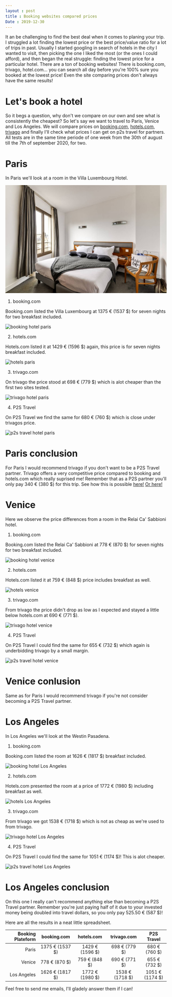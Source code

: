 ```yaml
---
layout : post
title : Booking websites compared prices
Date : 2019-12-30
---
```


It an be challenging to find the best deal when it comes to planing your trip. I struggled a lot finding the lowest price or the best price/value ratio for a lot of trips in past. Usually I started googling in search of hotels in the city I wanted to visit, then picking the one I liked the most (or the ones I could afford), and then began the real struggle: finding the lowest price for a particular hotel. There are a ton of booking websites! There is booking.com, trivago, hotel.com... you can search all day before you're 100% sure you booked at the lowest price! Even the site comparing prices don't always have the same results!

# Let's book a hotel

So it begs a question, why don't we compare on our own and see what is consistently the cheapest?
So let's say we want to travel to Paris, Venice and Los Angeles. We will compare prices on [booking.com](https://www.booking.com), [hotels.com](https://www.hotels.com/), [trivago](https://www.trivago.com/) and finally I'll check what prices I can get on p2s travel for partners. All tests are in the same time periode of one week from the 30th of august till the 7th of september 2020, for two.

# Paris

In Paris we'll look at a room in the Villa Luxembourg Hotel. 

<img class="d-block w-100 img-fluid" src="/assets/booking-website/paris.jpg" alt="villa luxembourg">

1. booking.com

Booking.com listed the Villa Luxembourg at 1375 € (1537 $) for seven nights for two breakfast included. 

<img class="d-block w-100 img-fluid" src="/assets/booking-website/paris-booking.jpg" alt="booking hotel paris">

2. hotels.com

Hotels.com listed it at 1429 € (1596 $) again, this price is for seven nights breakfast included.

<img class="d-block w-100 img-fluid" src="/assets/booking-website/paris-hotels.jpg" alt="hotels paris">

3. trivago.com

On trivago the price stood at 698 € (779 $) which is alot cheaper than the first two sites tested.

<img class="d-block w-100 img-fluid" src="/assets/booking-website/paris-trivago.jpg" alt="trivago hotel paris">

4. P2S Travel

On P2S Travel we find the same for 680 € (760 $) which is close under trivagos price.

<img class="d-block w-100 img-fluid" src="/assets/booking-website/paris-p2s.jpg" alt="p2s travel hotel paris">

# Paris conclusion

For Paris I would recommend trivago if you don't want to be a P2S Travel partner. Trivago offers a very competitive price compared to booking and hotels.com which really suprised me! Remember that as a P2S partner you'll only pay 340 € (380 $) for this trip. See how this is possible [here!](https://jdtravel.github.io) [Or here!](https://p2stravel.com/jdtravelp2s)


# Venice

Here we observe the price differences from a room in the Relai Ca' Sabbioni hotel.

1. booking.com

Booking.com listed the Relai Ca' Sabbioni at 778 € (870 $) for seven nights for two breakfast included. 

<img class="d-block w-100 img-fluid" src="/assets/booking-website/venice-booking.jpg" alt="booking hotel venice">

2. hotels.com

Hotels.com listed it at 759 € (848 $) price includes breakfast as well.

<img class="d-block w-100 img-fluid" src="/assets/booking-website/venice-hotels.jpg" alt="hotels venice">

3. trivago.com

From trivago the price didn't drop as low as I expected and stayed a little below hotels.com at 690 € (771 $).

<img class="d-block w-100 img-fluid" src="/assets/booking-website/venice-trivago.jpg" alt="trivago hotel venice">

4. P2S Travel

On P2S Travel I could find the same for 655 € (732 $) which again is underbidding trivago by a small margin.

<img class="d-block w-100 img-fluid" src="/assets/booking-website/venice-p2s.jpg" alt="p2s travel hotel venice">

# Venice conlusion

Same as for Paris I would recommend trivago if you're not consider becoming a P2S Travel partner.


# Los Angeles

In Los Angeles we'll look at the Westin Pasadena.

1. booking.com

Booking.com listed the room at 1626 € (1817 $) breakfast included. 

<img class="d-block w-100 img-fluid" src="/assets/booking-website/LA-booking.jpg" alt="booking hotel Los Angeles">

2. hotels.com

Hotels.com presented the room at a price of 1772 € (1980 $) including breakfast as well.

<img class="d-block w-100 img-fluid" src="/assets/booking-website/LA-hotels.jpg" alt="hotels Los Angeles">

3. trivago.com

From trivago we got 1538 € (1718 $) which is not as cheap as we're used to from trivago.

<img class="d-block w-100 img-fluid" src="/assets/booking-website/LA-trivago.jpg" alt="trivago hotel Los Angeles">

4. P2S Travel

On P2S Travel I could find the same for 1051 € (1174 $)! This is alot cheaper. 

<img class="d-block w-100 img-fluid" src="/assets/booking-website/LA-p2s.jpg" alt="p2s travel hotel Los Angeles">

# Los Angeles conclusion

On this one I really can't recommend anything else than becoming a P2S Travel partner. Remember you're just paying half of it due to your invested money being doubled into travel dollars, so you only pay 525.50 € (587 $)!

Here are all the results in a neat little spreadsheet.


| Booking Plateform     | booking.com    | hotels.com      | trivago.com    | P2S Travel     |
|----------------------:|:--------------:|:---------------:|:--------------:|:--------------:|
| Paris                 | 1375 € (1537 $)| 1429 € (1596 $) | 698 € (779 $)  | 680 € (760 $)  |
| Venice                | 778 € (870 $)  | 759 €  (848 $)  | 690 € (771 $)  | 655 € (732 $)  |
| Los Angeles           | 1626 € (1817 $)| 1772 € (1980 $) | 1538 € (1718 $)| 1051 € (1174 $)|


 Feel free to send me emails, I'll gladely answer them if I can!  